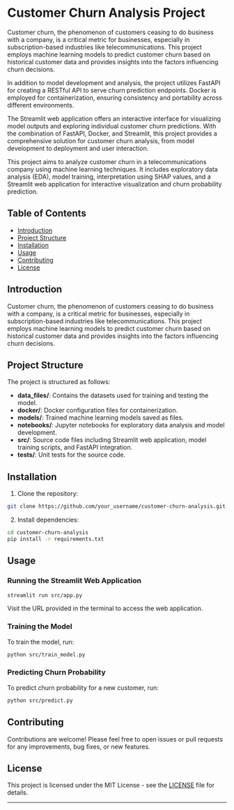 

# Customer Churn Analysis Project

Customer churn, the phenomenon of customers ceasing to do business with a company, is a critical metric for businesses, especially in subscription-based industries like telecommunications. This project employs machine learning models to predict customer churn based on historical customer data and provides insights into the factors influencing churn decisions.

In addition to model development and analysis, the project utilizes FastAPI for creating a RESTful API to serve churn prediction endpoints. Docker is employed for containerization, ensuring consistency and portability across different environments.

The Streamlit web application offers an interactive interface for visualizing model outputs and exploring individual customer churn predictions. With the combination of FastAPI, Docker, and Streamlit, this project provides a comprehensive solution for customer churn analysis, from model development to deployment and user interaction.

This project aims to analyze customer churn in a telecommunications company using machine learning techniques. It includes exploratory data analysis (EDA), model training, interpretation using SHAP values, and a Streamlit web application for interactive visualization and churn probability prediction.


## Table of Contents

- [Introduction](#introduction)
- [Project Structure](#project-structure)
- [Installation](#installation)
- [Usage](#usage)
- [Contributing](#contributing)
- [License](#license)

## Introduction

Customer churn, the phenomenon of customers ceasing to do business with a company, is a critical metric for businesses, especially in subscription-based industries like telecommunications. This project employs machine learning models to predict customer churn based on historical customer data and provides insights into the factors influencing churn decisions.

## Project Structure

The project is structured as follows:

- **data_files/**: Contains the datasets used for training and testing the model.
- **docker/**: Docker configuration files for containerization.
- **models/**: Trained machine learning models saved as files.
- **notebooks/**: Jupyter notebooks for exploratory data analysis and model development.
- **src/**: Source code files including Streamlit web application, model training scripts, and FastAPI integration.
- **tests/**: Unit tests for the source code.

## Installation

1. Clone the repository:

```bash
git clone https://github.com/your_username/customer-churn-analysis.git
```

2. Install dependencies:

```bash
cd customer-churn-analysis
pip install -r requirements.txt
```

## Usage

### Running the Streamlit Web Application

```bash
streamlit run src/app.py
```

Visit the URL provided in the terminal to access the web application.

### Training the Model

To train the model, run:

```bash
python src/train_model.py
```

### Predicting Churn Probability

To predict churn probability for a new customer, run:

```bash
python src/predict.py
```

## Contributing

Contributions are welcome! Please feel free to open issues or pull requests for any improvements, bug fixes, or new features.

## License

This project is licensed under the MIT License - see the [LICENSE](LICENSE) file for details.

---

